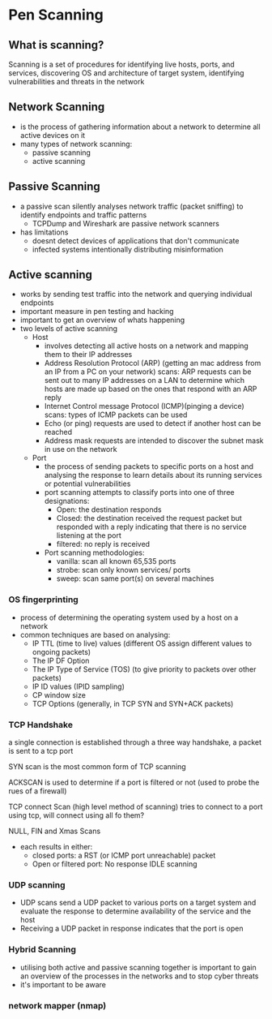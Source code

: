 # Pen Scanning
## What is scanning?
Scanning is a set of procedures for identifying live hosts, ports, and services, discovering OS and architecture of target system, identifying vulnerabilities and threats in the network
## Network Scanning
- is the process of gathering information about a network to determine all active devices on it
- many types of network scanning:
    - passive scanning
    - active scanning
## Passive Scanning
- a passive scan silently analyses network traffic (packet sniffing) to identify endpoints and traffic patterns
    - TCPDump and Wireshark are passive network scanners
- has limitations
  - doesnt detect devices of applications that don't communicate
  - infected systems intentionally distributing misinformation
    
## Active scanning
- works by sending test traffic into the network and querying individual endpoints
- important measure in pen testing and hacking
- important to get an overview of whats happening
- two levels of active scanning
    - Host
      - involves detecting all active hosts on a network and mapping them to their IP addresses
      - Address Resolution Protocol (ARP) (getting an mac address from an IP from a PC on your network) scans: ARP requests can be sent out to many IP addresses on a LAN to determine which hosts are made up based on the ones that respond with an ARP reply
      - Internet Control message Protocol (ICMP)(pinging a device) scans: types of ICMP packets can be used
      - Echo (or ping) requests are used to detect if another host can be reached  
      - Address mask requests are intended to discover the subnet mask in use on the network  
    - Port
      - the process of sending packets to specific ports on a host and analysing the response to learn details about its running services or potential vulnerabilities
      - port scanning attempts to classify ports into one of three designations:
        - Open: the destination responds
        - Closed: the destination received the request packet but responded with a reply indicating that there is no service listening at the port
        - filtered: no reply is received
      - Port scanning methodologies:
        - vanilla: scan all known 65,535 ports
        - strobe: scan only known services/ ports
        - sweep: scan same port(s) on several machines
### OS fingerprinting
- process of determining the operating system used by a host on a network
- common techniques are based on analysing:
  - IP TTL (time to live) values (different OS assign different values to ongoing packets)
  - The IP DF Option
  - The IP Type of Service (TOS) (to give priority to packets over other packets)
  - IP ID values (IPID sampling)
  - CP window size
  - TCP Options (generally, in TCP SYN and SYN+ACK packets)  
### TCP Handshake
a single connection is established through a three way handshake, a packet is sent to a tcp port

SYN scan is the most common form of TCP scanning

ACKSCAN is used to determine if a port is filtered or not (used to probe the rues of a firewall)

TCP connect Scan (high level method of scanning) tries to connect to a port using tcp, will connect using all fo them?

NULL, FIN and Xmas Scans
- each results in either:
    - closed ports: a RST (or ICMP port  unreachable) packet
    - Open or filtered port: No response
IDLE scanning    
### UDP scanning
- UDP scans send a UDP packet to various ports on a target system and evaluate the response to determine availability of the service and the host
- Receiving a UDP packet in response indicates that the port is open

### Hybrid Scanning
- utilising both active and passive scanning together is important to gain an overview of the processes in the networks and to stop cyber threats
- it's important to be aware

### network mapper (nmap)
